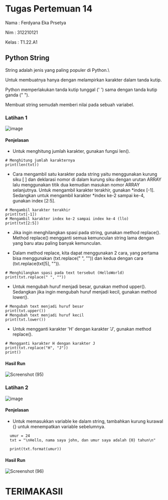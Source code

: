# Tugas Pertemuan 14

Nama  : Ferdyana Eka Prsetya

Nim   : 312210121

Kelas  : T1.22.A1

## Python String

 String adalah jenis yang paling populer di Python.\
 
 Untuk membuatnya hanya dengan melampirkan karakter dalam tanda kutip.
 
 Python memperlakukan tanda kutip tunggal (' ') sama dengan tanda kutip ganda (" ").
 
 Membuat string semudah memberi nilai pada sebuah variabel.

### Latihan 1

![image](https://user-images.githubusercontent.com/115714443/209815397-ab404926-c601-4a61-8d0a-0c1db5b2aed0.png)

#### Penjelasan 

- Untuk menghitung jumlah karakter, gunakan fungsi len().

```
# Menghitung jumlah karakternya
print(len(txt))
```

- Cara mengambil satu karakter pada string yaitu menggunakan kurung siku [ ] dan deklarasi nomor di dalam kurung siku dengan urutan ARRAY lalu menggunakan titik dua kemudian masukan nomor ARRAY selanjutnya. Untuk mengambil karakter terakhir, gunakan *index [-1]. Sedangkan untuk mengambil karakter *index ke-2 sampai ke-4, gunakan index [2:5].

```
# Mengambil karakter terakhir
print(txt[-1])
# Mengambil karakter index ke-2 sampai index ke-4 (llo)
print(txt[2:5])
```

- Jika ingin menghilangkan spasi pada string, gunakan method replace(). Method replace() mengganti semua kemunculan string lama dengan yang baru atau paling banyak kemunculan.

- Dalam method replace, kita dapat menggunakan 2 cara, yang pertama bisa menggunakan (txt.replace(" ", "")) dan kedua dengan cara (txt.replace(txt[5], "")).

```
# Menghilangkan spasi pada text tersebut (HelloWorld)
print(txt.replace(" ", ""))
```

- Untuk mengubah huruf menjadi besar, gunakan method upper(). Sedangkan jika ingin mengubah huruf menjadi kecil, gunakan method lower().

```
# Mengubah text menjadi huruf besar
print(txt.upper())
# Mengubah text menjadi huruf kecil
print(txt.lower())
```

- Untuk mengganti karakter 'H' dengan karakter 'J', gunakan method replace().

```
# Mengganti karakter H dengan karakter J
print(txt.replace("H", "J"))
print()
```

#### Hasil Run

![Screenshot (95)](https://user-images.githubusercontent.com/115714443/209818691-e3983288-d144-4fe0-848d-d686ec393645.png)

### Latihan 2

![image](https://user-images.githubusercontent.com/115714443/209820061-3d56b924-7885-45e4-ad2d-2df9a96861d0.png)

#### Penjelasan

- Untuk memasukkan variable ke dalam string, tambahkan kurung kurawal {} untuk menempatkan variable sebelumnya.

```
  umur = 24
  txt = "\nHello, nama saya john, dan umur saya adalah {0} tahun\n"

  print(txt.format(umur))
 ```
 #### Hasil Run
![Screenshot (96)](https://user-images.githubusercontent.com/115714443/209818698-4dc39a4e-1ae0-4541-a97b-fd843991e9ed.png)

# TERIMAKASII
